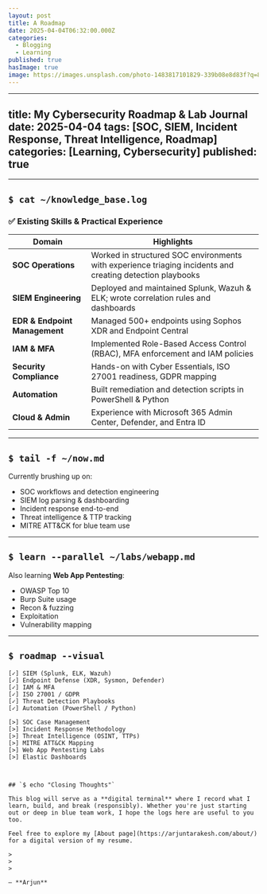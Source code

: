 ```yaml
---
layout: post
title: A Roadmap
date: 2025-04-04T06:32:00.000Z
categories:
  - Blogging
  - Learning
published: true
hasImage: true
image: https://images.unsplash.com/photo-1483817101829-339b08e8d83f?q=80&w=2004&auto=format&fit=crop&ixlib=rb-4.0.3&ixid=M3wxMjA3fDB8MHxwaG90by1wYWdlfHx8fGVufDB8fHx8fA%3D%3D
---
```


---
title: My Cybersecurity Roadmap & Lab Journal
date: 2025-04-04
tags: [SOC, SIEM, Incident Response, Threat Intelligence, Roadmap]
categories: [Learning, Cybersecurity]
published: true
---



---

## `$ cat ~/knowledge_base.log`

### ✅ Existing Skills & Practical Experience

| Domain | Highlights |
|--------|------------|
| **SOC Operations** | Worked in structured SOC environments with experience triaging incidents and creating detection playbooks |
| **SIEM Engineering** | Deployed and maintained Splunk, Wazuh & ELK; wrote correlation rules and dashboards |
| **EDR & Endpoint Management** | Managed 500+ endpoints using Sophos XDR and Endpoint Central |
| **IAM & MFA** | Implemented Role-Based Access Control (RBAC), MFA enforcement and IAM policies |
| **Security Compliance** | Hands-on with Cyber Essentials, ISO 27001 readiness, GDPR mapping |
| **Automation** | Built remediation and detection scripts in PowerShell & Python |
| **Cloud & Admin** | Experience with Microsoft 365 Admin Center, Defender, and Entra ID |

---

## `$ tail -f ~/now.md`

Currently brushing up on:

- SOC workflows and detection engineering  
- SIEM log parsing & dashboarding  
- Incident response end-to-end  
- Threat intelligence & TTP tracking  
- MITRE ATT&CK for blue team use

---

## `$ learn --parallel ~/labs/webapp.md`

Also learning **Web App Pentesting**:

- OWASP Top 10  
- Burp Suite usage  
- Recon & fuzzing  
- Exploitation  
- Vulnerability mapping

---

## `$ roadmap --visual`

```plaintext
[✓] SIEM (Splunk, ELK, Wazuh)
[✓] Endpoint Defense (XDR, Sysmon, Defender)
[✓] IAM & MFA
[✓] ISO 27001 / GDPR
[✓] Threat Detection Playbooks
[✓] Automation (PowerShell / Python)

[>] SOC Case Management
[>] Incident Response Methodology
[>] Threat Intelligence (OSINT, TTPs)
[>] MITRE ATT&CK Mapping
[>] Web App Pentesting Labs
[>] Elastic Dashboards



## `$ echo "Closing Thoughts"`

This blog will serve as a **digital terminal** where I record what I learn, build, and break (responsibly). Whether you're just starting out or deep in blue team work, I hope the logs here are useful to you too.

Feel free to explore my [About page](https://arjuntarakesh.com/about/) for a digital version of my resume.

>
>
>

— **Arjun**
